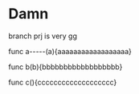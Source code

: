 Damn
===========

branch prj is very gg

func a-----(a){aaaaaaaaaaaaaaaaaa}
 

func b(b){bbbbbbbbbbbbbbbbbb}


func c(){ccccccccccccccccccc}